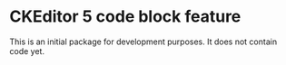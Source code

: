 CKEditor 5 code block feature
========================================

This is an initial package for development purposes. It does not contain code yet.
